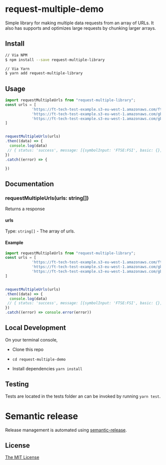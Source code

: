 # request-multiple-demo

Simple library for making multiple data requests from an array of URLs. It also has supports and optimizes large requests by chunking larger arrays.


## Install
```bash
// Via NPM
$ npm install --save request-multiple-library

// Via Yarn
$ yarn add request-multiple-library
```

## Usage

```javascript
import requestMultipleUrls from "request-multiple-library";
const urls = [
            'https://ft-tech-test-example.s3-eu-west-1.amazonaws.com/ftse-fsi.json',
            'https://ft-tech-test-example.s3-eu-west-1.amazonaws.com/gbp-hkd.json',
            'https://ft-tech-test-example.s3-eu-west-1.amazonaws.com/gbp-usd.json'
]


requestMultipleUrls(urls)
.then((data) => {
  console.log(data)
 // { status: 'success', message: [{symbolInput: 'FTSE:FSI', basic: {}, quote: {} }]}
})
.catch((error) => {

})

```

## Documentation

### requestMultipleUrls(urls: string[])
Returns a response

#### urls
Type: `string[]` -
The array of urls.

#### Example
```javascript
import requestMultipleUrls from "request-multiple-library";
const urls = [
            'https://ft-tech-test-example.s3-eu-west-1.amazonaws.com/ftse-fsi.json',
            'https://ft-tech-test-example.s3-eu-west-1.amazonaws.com/gbp-hkd.json',
            'https://ft-tech-test-example.s3-eu-west-1.amazonaws.com/gbp-usd.json'
]


requestMultipleUrls(urls)
.then((data) => {
  console.log(data)
 // { status: 'success', message: [{symbolInput: 'FTSE:FSI', basic: {}, quote: {} }]}
})
.catch((error) => console.error(error))
```

## Local Development
On your terminal console,

- Clone this repo

- `cd request-multiple-demo`

- Install dependencies `yarn install`


## Testing
Tests are located in the tests folder an can be invoked by running `yarn test`.



# Semantic release
Release management is automated using [semantic-release](https://www.npmjs.com/package/semantic-release).


## License
[The MIT License](./LICENSE)
